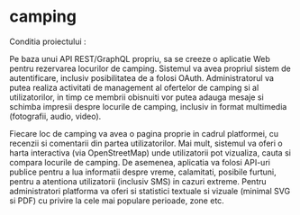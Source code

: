 # camping

Conditia proiectului :

Pe baza unui API REST/GraphQL propriu, sa se creeze o aplicatie Web pentru rezervarea locurilor de camping. Sistemul va avea propriul sistem de autentificare, inclusiv posibilitatea de a folosi OAuth. Administratorul va putea realiza activitati de management al ofertelor de camping si al utilizatorilor, in timp ce membrii obisnuiti vor putea adauga mesaje si schimba impresii despre locurile de camping, inclusiv in format multimedia (fotografii, audio, video).

Fiecare loc de camping va avea o pagina proprie in cadrul platformei, cu recenzii si comentarii din partea utilizatorilor. Mai mult, sistemul va oferi o harta interactiva (via OpenStreetMap) unde utilizatorii pot vizualiza, cauta si compara locurile de camping. De asemenea, aplicatia va folosi API-uri publice pentru a lua informatii despre vreme, calamitati, posibile furtuni, pentru a atentiona utilizatorii (inclusiv SMS) in cazuri extreme. Pentru administratori platforma va oferi si statistici textuale si vizuale (minimal SVG si PDF) cu privire la cele mai populare perioade, zone etc.
